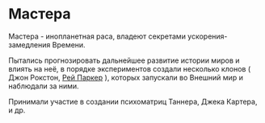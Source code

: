 # Мастера

Мастера - инопланетная раса, владеют секретами ускорения-замедления Времени.

Пытались прогнозировать дальнейшее развитие истории миров и влиять на неё, в порядке экспериментов создали несколько клонов ( Джон Рокстон, [Рей Паркер](../../papers/peoples/rei_parker.md) ), которых запускали во Внешний мир и наблюдали за ними.

Принимали участие в создании психоматриц Таннера, Джека Картера, и др.